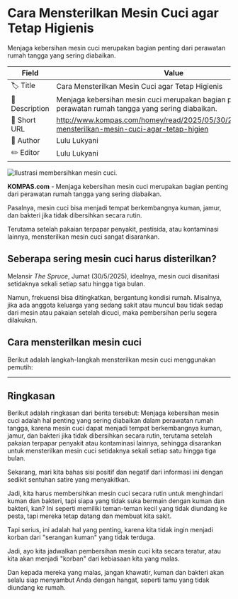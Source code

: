 # Cara Mensterilkan Mesin Cuci agar Tetap Higienis 

Menjaga kebersihan mesin cuci merupakan bagian penting dari perawatan rumah tangga yang sering diabaikan. 

| Field         | Value                                                       |
|---------------|-------------------------------------------------------------|
| 🏷️ Title       | Cara Mensterilkan Mesin Cuci agar Tetap Higienis  |
| 📝 Description | Menjaga kebersihan mesin cuci merupakan bagian penting dari perawatan rumah tangga yang sering diabaikan.  |
| 🔗 Short URL   | http://www.kompas.com/homey/read/2025/05/30/213000176/cara-mensterilkan-mesin-cuci-agar-tetap-higien |
| 👤 Author      | Lulu Lukyani |
| ✏️ Editor      | Lulu Lukyani |

![Ilustrasi membersihkan mesin cuci.](https://asset.kompas.com/crops/kxI5eWDr8anbDzaWdWVodVOOPCs=/100x67:900x600/750x500/data/photo/2022/12/23/63a52f3a1f176.jpg)

**KOMPAS.com** - Menjaga kebersihan mesin cuci merupakan bagian penting dari perawatan rumah tangga yang sering diabaikan. 

Pasalnya, mesin cuci bisa menjadi tempat berkembangnya kuman, jamur, dan bakteri jika tidak dibersihkan secara rutin. 

Terutama setelah pakaian terpapar penyakit, pestisida, atau kontaminasi lainnya, mensterilkan mesin cuci sangat disarankan.

## Seberapa sering mesin cuci harus disterilkan?

Melansir *The Spruce*, Jumat (30/5/2025), idealnya, mesin cuci disanitasi setidaknya sekali setiap satu hingga tiga bulan. 

Namun, frekuensi bisa ditingkatkan, bergantung kondisi rumah. Misalnya, jika ada anggota keluarga yang sedang sakit atau muncul bau tidak sedap dari mesin atau pakaian setelah dicuci, maka pembersihan perlu segera dilakukan.

## Cara mensterilkan mesin cuci 

Berikut adalah langkah-langkah mensterilkan mesin cuci menggunakan pemutih:

---
## Ringkasan

Berikut adalah ringkasan dari berita tersebut: Menjaga kebersihan mesin cuci adalah hal penting yang sering diabaikan dalam perawatan rumah tangga, karena mesin cuci dapat menjadi tempat berkembangnya kuman, jamur, dan bakteri jika tidak dibersihkan secara rutin, terutama setelah pakaian terpapar penyakit atau kontaminasi lainnya, sehingga disarankan untuk mensterilkan mesin cuci setidaknya sekali setiap satu hingga tiga bulan.



Sekarang, mari kita bahas sisi positif dan negatif dari informasi ini dengan sedikit sentuhan satire yang menyakitkan.

 Jadi, kita harus membersihkan mesin cuci secara rutin untuk menghindari kuman dan bakteri, tapi siapa yang tidak suka bermain dengan kuman dan bakteri, kan? Ini seperti memiliki teman-teman kecil yang tidak diundang ke pesta, tapi mereka tetap datang dan membuat kita sakit.

 Tapi serius, ini adalah hal yang penting, karena kita tidak ingin menjadi korban dari "serangan kuman" yang tidak terduga.

 Jadi, ayo kita jadwalkan pembersihan mesin cuci kita secara teratur, atau kita akan menjadi "korban" dari kebiasaan kita yang malas.

 Dan kepada mereka yang malas, jangan khawatir, kuman dan bakteri akan selalu siap menyambut Anda dengan hangat, seperti tamu yang tidak diundang ke rumah.
